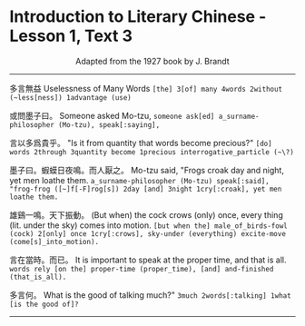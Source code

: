 # Introduction to Literary Chinese - Lesson 1, Text 3

<center>Adapted from the 1927 book by J. Brandt</center>

---

多言無益
Uselessness of Many Words
`[the] 3[of] many 4words 2without (~less[ness]) 1advantage (use)`

或問墨子曰。
Someone asked Mo-tzu,
`someone ask[ed] a_surname-philosopher (Mo-tzu), speak[:saying],`

言以多爲貴乎。
"Is it from quantity that words become precious?"
`[do] words 2through 3quantity become 1precious interrogative_particle (~\?)`

墨子曰。蝦蟆日夜鳴。而人厭之。
Mo-tzu said, "Frogs croak day and night, yet men loathe them.
`a_surname-philosopher (Mo-tzu) speak[:said], "frog-frog ([~]f[-F]rog[s]) 2day [and] 3night 1cry[:croak], yet men loathe them.`

雄鷄一鳴。天下振動。
(But when) the cock crows (only) once, every thing (lit. under the sky) comes into motion.
`[but when the] male_of_birds-fowl (cock) 2[only] once 1cry[:crows], sky-under (everything) excite-move (come[s]_into_motion).`

言在當時。而已。
It is important to speak at the proper time, and that is all.
`words rely [on the] proper-time (proper_time), [and] and-finished (that_is_all).`

多言何。
What is the good of talking much?"
`3much 2words[:talking] 1what [is the good of]?`

---
